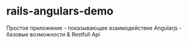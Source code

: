 rails-angulars-demo
===================

Простое приложение - показывающее взаимодействие Angularjs - базовые возможности &amp; Restfull Api 
